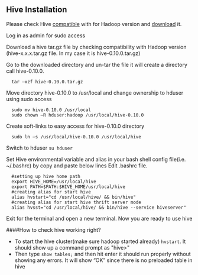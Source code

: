 ## Hive Installation 


Please check Hive [compatible](http://hive.apache.org/releases.html) with for Hadoop version and [download](http://mirror.reverse.net/pub/apache/hadoop/common/stable/) it.

Log in as admin for sudo access

Download a hive tar.gz file by checking compatibility with Hadoop version (hive-x.x.x.tar.gz file. In my case it is hive-0.10.0.tar.gz)

Go to the downloaded directory and un-tar the file it will create a directory call hive-0.10.0.
```
  tar –xzf hive-0.10.0.tar.gz
```
Move directory hive-0.10.0 to /usr/local and change ownership to hduser using sudo access
```
  sudo mv hive-0.10.0 /usr/local
  sudo chown –R hduser:hadoop /usr/local/hive-0.10.0
```
Create soft-links to easy access for hive-0.10.0 directory 
```
  sudo ln –s /usr/local/hive-0.10.0 /usr/local/hive
```
Switch to hduser ```su hduser```

Set Hive environmental variable and alias in your bash shell config file(i.e. ~/.bashrc) by copy and paste below lines
Edit .bashrc file. 
```
  #setting up hive home path
  export HIVE_HOME=/usr/local/hive
  export PATH=$PATH:$HIVE_HOME/usr/local/hive
  #creating alias for start hive
  alias hvstart="cd /usr/local/hive/ && bin/hive"
  #creating alias for start hive thrift server mode
  alias hvsst="cd /usr/local/hive/ && bin/hive --service hiveserver"
```
Exit for the terminal and open a new terminal. Now you are ready to use hive

####How to check hive working right?

  * To start the hive cluster(make sure hadoop started already) ```hvstart```. It should show up a command prompt as "hive>"
  * Then type ```show tables;``` and then hit enter it should run properly without showing any errors. It will show “OK” since there is no preloaded table in hive
